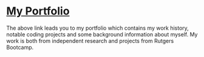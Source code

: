 # [My Portfolio](https://lii41333733.github.io/mark-fisher-portfolio/)

The above link leads you to my portfolio which contains my work history, notable coding projects and some background information about myself. My work is both from independent research and projects from Rutgers Bootcamp.

